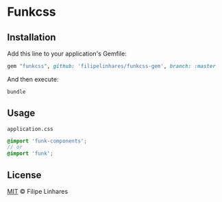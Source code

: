 # Funkcss

## Installation

Add this line to your application's Gemfile:

```ruby
gem "funkcss", github: 'filipelinhares/funkcss-gem', branch: :master
```

And then execute:
```sh
bundle
```

## Usage
`application.css`
```scss
@import 'funk-components';
// or
@import 'funk';
```

## License
[MIT](LICENSE.md) © Filipe Linhares

